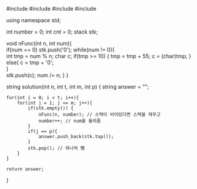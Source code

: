 #include <string>
#include <vector>
#include <stack>
#include <iostream>

using namespace std;

int number = 0;
int cnt = 0;
stack<char> stk;

void nFunc(int n, int num){  
 if(num == 0) stk.push('0');
while(num != 0){  
 int tmp = num % n;
char c;
if(tmp >= 10) {
tmp = tmp + 55;
c = (char)tmp;
}
else{
c = tmp + '0';  
 }  
 stk.push(c);
num /= n;
}
}

string solution(int n, int t, int m, int p) {
string answer = "";

    for(int i = 0; i < t; i++){
        for(int j = 1; j <= m; j++){
            if(stk.empty()) {
                nFunc(n, number); // 스택이 비어있다면 스택을 채우고
                number++; // num을 올려줌
            }
            if(j == p){
                answer.push_back(stk.top());
            }
            stk.pop(); // 하나씩 뺌
        }
    }

    return answer;

}
